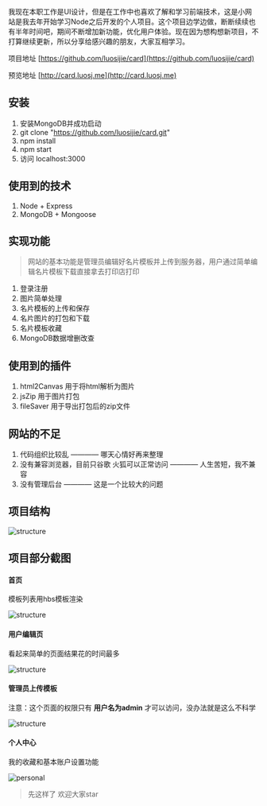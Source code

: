 
我现在本职工作是UI设计，但是在工作中也喜欢了解和学习前端技术，这是小网站是我去年开始学习Node之后开发的个人项目。这个项目边学边做，断断续续也有半年时间吧，期间不断增加新功能，优化用户体验。现在因为想构想新项目，不打算继续更新，所以分享给感兴趣的朋友，大家互相学习。

项目地址 [https://github.com/luosijie/card](https://github.com/luosijie/card)

预览地址 [http://card.luosj.me](http://card.luosj.me)

## 安装
1. 安装MongoDB并成功启动
2. git clone "https://github.com/luosijie/card.git"
3. npm install
4. npm start
5. 访问 localhost:3000

## 使用到的技术
1. Node + Express
2. MongoDB + Mongoose

## 实现功能

> 网站的基本功能是管理员编辑好名片模板并上传到服务器，用户通过简单编辑名片模板下载直接拿去打印店打印

1. 登录注册
2. 图片简单处理
3. 名片模板的上传和保存
4. 名片图片的打包和下载
4. 名片模板收藏
5. MongoDB数据增删改查

## 使用到的插件
1. html2Canvas 用于将html解析为图片
2. jsZip 用于图片打包
3. fileSaver 用于导出打包后的zip文件

## 网站的不足
1. 代码组织比较乱 ———— 哪天心情好再来整理
2. 没有兼容浏览器，目前只谷歌 火狐可以正常访问 ———— 人生苦短，我不兼容
3. 没有管理后台 ———— 这是一个比较大的问题

## 项目结构

![structure](https://github.com/luosijie/Front-end-Blog/blob/master/img/structure.PNG?raw=true)

## 项目部分截图
#### 首页
模板列表用hbs模板渲染

![structure](https://github.com/luosijie/Front-end-Blog/blob/master/img/home.PNG?raw=true)

#### 用户编辑页
看起来简单的页面结果花的时间最多

![structure](https://github.com/luosijie/Front-end-Blog/blob/master/img/edit.PNG)

#### 管理员上传模板
注意：这个页面的权限只有 **用户名为admin** 才可以访问，没办法就是这么不科学

![structure](https://github.com/luosijie/Front-end-Blog/blob/master/img/upload.PNG?raw=true)

#### 个人中心
我的收藏和基本账户设置功能

![personal](https://github.com/luosijie/Front-end-Blog/blob/master/img/personal.PNG?raw=true)

> 先这样了 欢迎大家star





